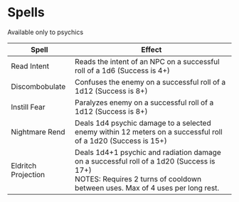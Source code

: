 # Spells
Available only to psychics

| Spell | Effect |
|-------|--------|
| Read Intent | Reads the intent of an NPC on a successful roll of a 1d6 (Success is 4+) |
| Discombobulate | Confuses the enemy on a successful roll of a 1d12 (Success is 8+) |
| Instill Fear | Paralyzes enemy on a successful roll of a 1d12 (Success is 8+) |
| Nightmare Rend | Deals 1d4 psychic damage to a selected enemy within 12 meters on a successful roll of a 1d20 (Success is 15+)
| Eldritch Projection | Deals 1d4+1 psychic and radiation damage on a successful roll of a 1d20 (Success is 17+) <br> NOTES: Requires 2 turns of cooldown between uses. Max of 4 uses per long rest.

